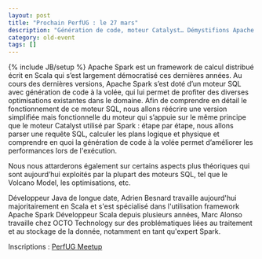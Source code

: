 ```yaml
---
layout: post
title: "Prochain PerfUG : le 27 mars"
description: "Génération de code, moteur Catalyst… Démystifions Apache Spark !"
category: old-event
tags: []
---
```

{% include JB/setup %}
Apache Spark est un framework de calcul distribué écrit en Scala qui s’est largement démocratisé ces dernières années. Au cours des dernières versions, Apache Spark s’est doté d’un moteur SQL avec génération de code à la volée, qui lui permet de profiter des diverses optimisations existantes dans le domaine.
Afin de comprendre en détail le fonctionnement de ce moteur SQL, nous allons réécrire une version simplifiée mais fonctionnelle du moteur qui s’appuie sur le même principe que le moteur Catalyst utilisé par Spark : étape par étape, nous allons parser une requête SQL, calculer les plans logique et physique et comprendre en quoi la génération de code à la volée permet d’améliorer les performances lors de l'exécution.
<!-- more -->
Nous nous attarderons également sur certains aspects plus théoriques qui sont aujourd’hui exploités par la plupart des moteurs SQL, tel que le Volcano Model, les optimisations, etc.

Développeur Java de longue date, Adrien Besnard travaille aujourd'hui majoritairement en Scala et s'est spécialisé dans l'utilisation framework Apache Spark
Développeur Scala depuis plusieurs années, Marc Alonso travaille chez OCTO Technology sur des problématiques liées au traitement et au stockage de la donnée, notamment en tant qu'expert Spark.

Inscriptions : [PerfUG Meetup](https://www.meetup.com/fr-FR/PerfUG/events/254607751/)
